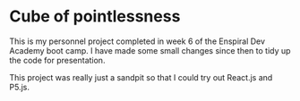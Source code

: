 # Cube of pointlessness

This is my personnel project completed in week 6 of the Enspiral Dev Academy boot camp. I have made some small changes since then to tidy up the code for presentation.

This project was really just a sandpit so that I could try out React.js and P5.js. 

